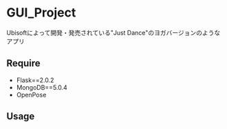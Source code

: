 # GUI_Project

Ubisoftによって開発・発売されている"Just Dance"のヨガバージョンのようなアプリ

## Require
- Flask==2.0.2
- MongoDB==5.0.4
- OpenPose


## Usage
